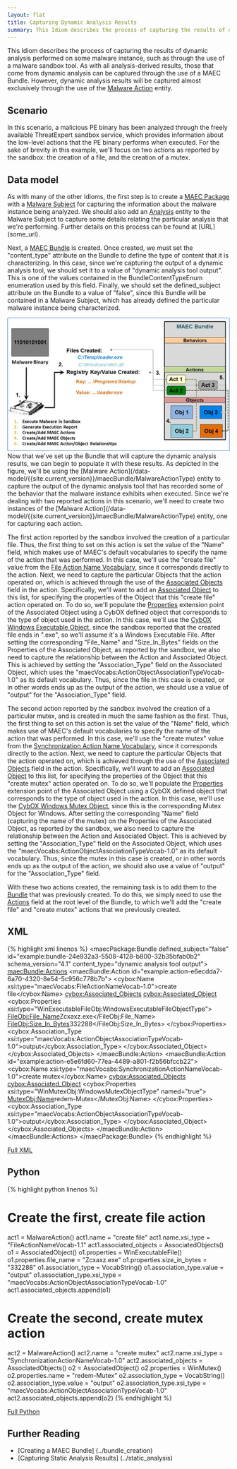 ```yaml
---
layout: flat
title: Capturing Dynamic Analysis Results
summary: This Idiom describes the process of capturing the results of dynamic analysis performed on some malware instance, such as through the use of a malware sandbox tool.
---
```


This Idiom describes the process of capturing the results of dynamic analysis performed on some malware instance, such as through the use of a malware sandbox tool. As with all analysis-derived results, those that come from dynamic analysis can be captured through the use of a MAEC Bundle. However, dynamic analysis results will be captured almost exclusively through the use of the [Malware Action](/data-model/{{site.current_version}}/maecBundle/MalwareActionType) entity.

## Scenario

In this scenario, a malicious PE binary has been analyzed through the freely available ThreatExpert sandbox service, which provides information about the low-level actions that the PE binary performs when executed. For the sake of brevity in this example, we'll focus on two actions as reported by the sandbox: the creation of a file, and the creation of a mutex.

## Data model
As with many of the other Idioms, the first step is to create a [MAEC Package](/data-model/{{site.current_version}}/maecPackage/PackageType) with a [Malware Subject](/data-model/{{site.current_version}}/maecPackage/MalwareSubjectType) for capturing the information about the malware instance being analyzed. We should also add an [Analysis](/data-model/{{site.current_version}}/maecPackage/AnalysisType) entity to the Malware Subject to capture some details relating the particular analysis that we're performing. Further details on this process can be found at [URL] (some_url).

Next, a [MAEC Bundle](/data-model/{{site.current_version}}/maecBundle/BundleType) is created. Once created, we must set the "content_type" attribute on the Bundle to define the type of content that it is characterizing.  In this case, since we're capturing the output of a dynamic analysis tool, we should set it to a value of "dynamic analysis tool output". This is one of the values contained in the BundleContentTypeEnum enumeration used by this field. Finally, we should set the defined_subject attribute on the Bundle to a value of "false", since this Bundle will be contained in a Malware Subject, which has already defined the particular malware instance being characterized.

<img src="dynamic_analysis.png" alt="Capturing Dynamic Analysis Results in a Bundle" class="aside-text"/>
Now that we've set up the Bundle that will capture the dynamic analysis results, we can begin to populate it with these results. As depicted in the figure, we'll be using the [Malware Action](/data-model/{{site.current_version}}/maecBundle/MalwareActionType) entity to capture the output of the dynamic analysis tool that has recorded some of the behavior that the malware instance exhibits when executed. Since we're dealing with two reported actions in this scenario, we'll need to create two instances of the [Malware Action](/data-model/{{site.current_version}}/maecBundle/MalwareActionType) entity, one for capturing each action. 

The first action reported by the sandbox involved the creation of a particular file. Thus, the first thing to set on this action is set the value of the "Name" field, which makes use of MAEC's default vocabularies to specify the name of the action that was performed. In this case, we'll use the "create file" value from the [File Action Name Vocabulary](/data-model/{{site.current_version}}/maecVocabs/FileActionNameVocab-1.1), since it corresponds directly to the action. Next, we need to capture the particular Objects that the action operated on, which is achieved through the use of the [Associated Objects](/data-model/{{site.current_version}}/cybox/AssociatedObjectsType) field in the action. Specifically, we'll want to add an [Associated Object](/data-model/{{site.current_version}}/cybox/AssociatedObjectType) to this list, for specifying the properties of the Object that this "create file" action operated on. To do so, we'll populate the [Properties](/data-model/{{site.current_version}}/cyboxCommon/ObjectPropertiesType) extension point of the Associated Object using a CybOX defined object that corresponds to the type of object used in the action. In this case, we'll use the [CybOX Windows Executable Object](/data-model/{{site.current_version}}/WinExecutableFileObj/WindowsExecutableFileObjectType), since the sandbox reported that the created file ends in ".exe", so we'll assume it's a Windows Executable File.  After setting the corresponding "File_Name" and "Size_In_Bytes" fields on the Properties of the Associated Object, as reported by the sandbox, we also need to capture the relationship between the Action and Associated Object. This is achieved by setting the "Association_Type" field on the Associated Object, which uses the "maecVocabs:ActionObjectAssociationTypeVocab-1.0" as its default vocabulary. Thus, since the file in this case is created, or in other words ends up as the output of the action, we should use a value of "output" for the "Association_Type" field.

The second action reported by the sandbox involved the creation of a particular mutex, and is created in much the same fashion as the first. Thus, the first thing to set on this action is set the value of the "Name" field, which makes use of MAEC's default vocabularies to specify the name of the action that was performed. In this case, we'll use the "create mutex" value from the [Synchronization Action Name Vocabulary](/data-model/{{site.current_version}}/maecVocabs/SynchronizationActionNameVocab-1-1.1), since it corresponds directly to the action. Next, we need to capture the particular Objects that the action operated on, which is achieved through the use of the [Associated Objects](/data-model/{{site.current_version}}/cybox/AssociatedObjectsType) field in the action. Specifically, we'll want to add an [Associated Object](/data-model/{{site.current_version}}/cybox/AssociatedObjectType) to this list, for specifying the properties of the Object that this "create mutex" action operated on. To do so, we'll populate the [Properties](/data-model/{{site.current_version}}/cyboxCommon/ObjectPropertiesType) extension point of the Associated Object using a CybOX defined object that corresponds to the type of object used in the action. In this case, we'll use the [CybOX Windows Mutex Object](/data-model/{{site.current_version}}/WinMutexObj/WindowsMutexObjectType), since this is the corresponding Mutex Object for Windows.  After setting the corresponding "Name" field (capturing the name of the mutex) on the Properties of the Associated Object, as reported by the sandbox, we also need to capture the relationship between the Action and Associated Object. This is achieved by setting the "Association_Type" field on the Associated Object, which uses the "maecVocabs:ActionObjectAssociationTypeVocab-1.0" as its default vocabulary. Thus, since the mutex in this case is created, or in other words ends up as the output of the action, we should also use a value of "output" for the "Association_Type" field.   

With these two actions created, the remaining task is to add them to the [Bundle](/data-model/{{site.current_version}}/maecBundle/BundleType) that was previously created. To do this, we simply need to use the [Actions](/data-model/{{site.current_version}}/maecBundle/ActionListType) field at the root level of the Bundle, to which we'll add the "create file" and "create mutex" actions that we previously created.


## XML

{% highlight xml linenos %}
<maecPackage:Bundle defined_subject="false" id="example:bundle-24e932a3-5508-4128-b800-32b35bfab0b2" schema_version="4.1" content_type="dynamic analysis tool output">
	<maecBundle:Actions>
		<maecBundle:Action id="example:action-e6ecdda7-6a70-4320-8e54-5c956c778b7b">
			<cybox:Name xsi:type="maecVocabs:FileActionNameVocab-1.0">create file</cybox:Name>
			<cybox:Associated_Objects>
				<cybox:Associated_Object>
					<cybox:Properties xsi:type="WinExecutableFileObj:WindowsExecutableFileObjectType">
						<FileObj:File_Name>Zcxaxz.exe</FileObj:File_Name>
						<FileObj:Size_In_Bytes>332288</FileObj:Size_In_Bytes>
					</cybox:Properties>
					<cybox:Association_Type xsi:type="maecVocabs:ActionObjectAssociationTypeVocab-1.0">output</cybox:Association_Type>
				</cybox:Associated_Object>
			</cybox:Associated_Objects>
		</maecBundle:Action>
		<maecBundle:Action id="example:action-e5e6fd60-77ea-4489-a801-f2b56bfccb22">
			<cybox:Name xsi:type="maecVocabs:SynchronizationActionNameVocab-1.0">create mutex</cybox:Name>
			<cybox:Associated_Objects>
				<cybox:Associated_Object>
					<cybox:Properties xsi:type="WinMutexObj:WindowsMutexObjectType" named="true">
						<MutexObj:Name>redem-Mutex</MutexObj:Name>
					</cybox:Properties>
					<cybox:Association_Type xsi:type="maecVocabs:ActionObjectAssociationTypeVocab-1.0">output</cybox:Association_Type>
				</cybox:Associated_Object>
			</cybox:Associated_Objects>
		</maecBundle:Action> 
	</maecBundle:Actions>
</maecPackage:Bundle>
{% endhighlight %}

[Full XML](maec_dynamic_analysis.xml)
## Python

{% highlight python linenos %}
# Create the first, create file action
act1 = MalwareAction()
act1.name = "create file"
act1.name.xsi_type = "FileActionNameVocab-1.1"
act1.associated_objects = AssociatedObjects()
o1 = AssociatedObject()
o1.properties = WinExecutableFile()
o1.properties.file_name = "Zcxaxz.exe"
o1.properties.size_in_bytes = "332288"
o1.association_type = VocabString()
o1.association_type.value = "output"
o1.association_type.xsi_type = "maecVocabs:ActionObjectAssociationTypeVocab-1.0"
act1.associated_objects.append(o1)

# Create the second, create mutex action
act2 = MalwareAction()
act2.name = "create mutex"
act2.name.xsi_type = "SynchronizationActionNameVocab-1.0"
act2.associated_objects = AssociatedObjects()
o2 = AssociatedObject()
o2.properties = WinMutex()
o2.properties.name = "redem-Mutex"
o2.association_type = VocabString()
o2.association_type.value = "output"
o2.association_type.xsi_type = "maecVocabs:ActionObjectAssociationTypeVocab-1.0"
act2.associated_objects.append(o2)
{% endhighlight %}

[Full Python](maec_dynamic_analysis.py)

## Further Reading
* [Creating a MAEC Bundle] (../bundle_creation)
* [Capturing Static Analysis Results] (../static_analysis)